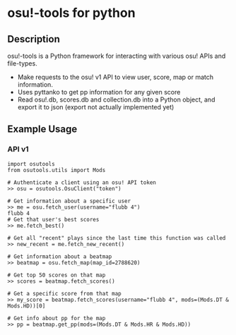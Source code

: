 # osu!-tools for python

## Description
osu!-tools is a Python framework for interacting with various osu! APIs and file-types.
- Make requests to the osu! v1 API to view user, score, map or match information.
- Uses pyttanko to get pp information for any given score
- Read osu!.db, scores.db and collection.db into a Python object, and export it to json (export not actually implemented yet)

## Example Usage
### API v1
```pycon
import osutools
from osutools.utils import Mods

# Authenticate a client using an osu! API token
>> osu = osutools.OsuClient("token")

# Get information about a specific user
>> me = osu.fetch_user(username="flubb 4")
flubb 4
# Get that user's best scores
>> me.fetch_best()

# Get all "recent" plays since the last time this function was called
>> new_recent = me.fetch_new_recent()

# Get information about a beatmap
>> beatmap = osu.fetch_map(map_id=2788620)

# Get top 50 scores on that map
>> scores = beatmap.fetch_scores()

# Get a specific score from that map
>> my_score = beatmap.fetch_scores(username="flubb 4", mods=(Mods.DT & Mods.HD))[0]

# Get info about pp for the map
>> pp = beatmap.get_pp(mods=(Mods.DT & Mods.HR & Mods.HD))

```